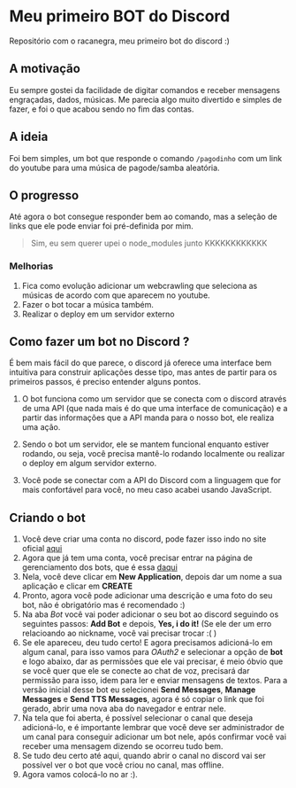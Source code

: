 # Meu primeiro BOT do Discord

Repositório com o racanegra, meu primeiro bot do discord :)

## A motivação

Eu sempre gostei da facilidade de digitar comandos e receber mensagens engraçadas, dados, músicas. Me parecia algo muito divertido e simples de fazer, e foi o que acabou sendo no fim das contas.

## A ideia

Foi bem simples, um bot que responde o comando `/pagodinho` com um link do youtube para uma música de pagode/samba aleatória.

## O progresso

Até agora o bot consegue responder bem ao comando, mas a seleção de links que ele pode enviar foi pré-definida por mim.

> Sim, eu sem querer upei o node_modules junto KKKKKKKKKKKK

### Melhorias

1. Fica como evolução adicionar um webcrawling que seleciona as músicas de acordo com que aparecem no youtube.
2. Fazer o bot tocar a música também.
3. Realizar o deploy em um servidor externo

## Como fazer um bot no Discord ?

É bem mais fácil do que parece, o discord já oferece uma interface bem intuitiva para construir aplicações desse tipo, mas antes de partir para os primeiros passos, é preciso entender alguns pontos.

1. O bot funciona como um servidor que se conecta com o discord através de uma API (que nada mais é do que uma interface de comunicação) e a partir das informações que a API manda para o nosso bot, ele realiza uma ação. 

2. Sendo o bot um servidor, ele se mantem funcional enquanto estiver rodando, ou seja, você precisa mantê-lo rodando localmente ou realizar o deploy em algum servidor externo. 

3. Você pode se conectar com a API do Discord com a linguagem que for mais confortável para você, no meu caso acabei usando JavaScript.

## Criando o bot

1. Você deve criar uma conta no discord, pode fazer isso indo no site oficial [aqui](https://discord.com/)
2. Agora que já tem uma conta, você precisar entrar na página de gerenciamento dos bots, que é essa [daqui](https://discord.com/developers/applications)
3. Nela, você deve clicar em **New Application**, depois dar um nome a sua aplicação e clicar em **CREATE**
4. Pronto, agora você pode adicionar uma descrição e uma foto do seu bot, não é obrigatório mas é recomendado :)
5. Na aba *Bot* você vai poder adicionar o seu bot ao discord seguindo os seguintes passos: **Add Bot** e depois, **Yes, i do it!** (Se ele der um erro relacioando ao nickname, você vai precisar trocar :( )
6. Se ele apareceu, deu tudo certo! E agora precisamos adicioná-lo em algum canal, para isso vamos para *OAuth2* e selecionar a opção de **bot** e logo abaixo, dar as permissões que ele vai precisar, é meio óbvio que se você quer que ele se conecte ao chat de voz, precisará dar permissão para isso, idem para ler e enviar mensagens de textos. Para a versão inicial desse bot eu selecionei **Send Messages**, **Manage Messages** e **Send TTS Messages**, agora é só copiar o link que foi gerado, abrir uma nova aba do navegador e entrar nele.
7. Na tela que foi aberta, é possível selecionar o canal que deseja adicioná-lo, e é importante lembrar que você deve ser administrador de um canal para conseguir adicionar um bot nele, após confirmar você vai receber uma mensagem dizendo se ocorreu tudo bem.
8. Se tudo deu certo até aqui, quando abrir o canal no discord vai ser possível ver o bot que você criou no canal, mas offline. 
9. Agora vamos colocá-lo no ar :).
